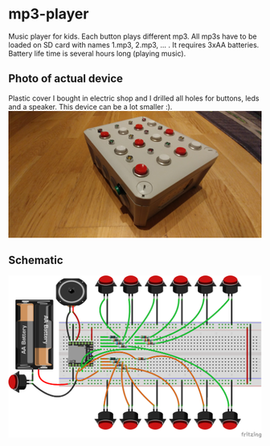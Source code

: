 # mp3-player
Music player for kids. Each button plays different mp3. All mp3s have to be loaded on SD card with names 1.mp3, 2.mp3, ... .
It requires 3xAA batteries. Battery life time is several hours long (playing music).

Photo of actual device
----------------------
Plastic cover I bought in electric shop and I drilled all holes for buttons, leds and a speaker. This device can be a lot smaller :).
![Music player photo](/pictures/20171019_182049.jpg?raw=true "Music player photo")

Schematic
---------
![Music player schematic](/pictures/schematic_bb.png?raw=true "Music player schematic")